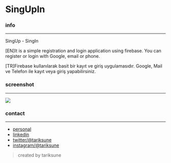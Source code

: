 # SingUpIn
### info
________________
SingUp - SingIn 

[EN]It is a simple registration and login application using firebase. You can register or login with Google, email or phone. 

[TR]Firebase kullanılarak basit bir kayıt ve giriş uygulamasıdır. Google, Mail ve Telefon ile kayıt veya giriş yapabilirsiniz.

### screenshot
________________
![](https://raw.githubusercontent.com/tariksune/SingUpIn/master/screenshot.png)

### contact
________________

- [personal](https://tariksune.com/)
- [linkedin](https://linkedin.com/in/tariksune)
- [twitter/@tariksune](https://twitter.com/tariksune)
- [instagram/@tariksune](https://instagram.com/tariksune)

>created by tariksune
